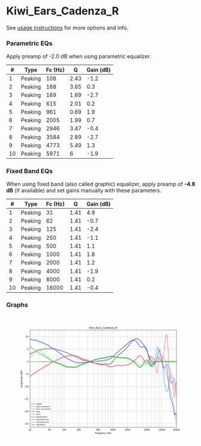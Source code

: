 # Kiwi_Ears_Cadenza_R
See [usage instructions](https://github.com/jaakkopasanen/AutoEq#usage) for more options and info.

### Parametric EQs
Apply preamp of -2.0 dB when using parametric equalizer.

|   # | Type    |   Fc (Hz) |    Q |   Gain (dB) |
|-----|---------|-----------|------|-------------|
|   1 | Peaking |       108 | 2.43 |        -1.2 |
|   2 | Peaking |       168 | 3.65 |         0.3 |
|   3 | Peaking |       169 | 1.69 |        -2.7 |
|   4 | Peaking |       615 | 2.01 |         0.2 |
|   5 | Peaking |       961 | 0.69 |         1.9 |
|   6 | Peaking |      2005 | 1.99 |         0.7 |
|   7 | Peaking |      2946 | 3.47 |        -0.4 |
|   8 | Peaking |      3584 | 2.89 |        -2.7 |
|   9 | Peaking |      4773 | 5.49 |         1.3 |
|  10 | Peaking |      5971 | 6    |        -1.9 |

### Fixed Band EQs
When using fixed band (also called graphic) equalizer, apply preamp of **-4.8 dB** (if available) and set gains manually with these parameters.

|   # | Type    |   Fc (Hz) |    Q |   Gain (dB) |
|-----|---------|-----------|------|-------------|
|   1 | Peaking |        31 | 1.41 |         4.9 |
|   2 | Peaking |        62 | 1.41 |        -0.7 |
|   3 | Peaking |       125 | 1.41 |        -2.4 |
|   4 | Peaking |       250 | 1.41 |        -1.1 |
|   5 | Peaking |       500 | 1.41 |         1.1 |
|   6 | Peaking |      1000 | 1.41 |         1.8 |
|   7 | Peaking |      2000 | 1.41 |         1.2 |
|   8 | Peaking |      4000 | 1.41 |        -1.9 |
|   9 | Peaking |      8000 | 1.41 |         0.2 |
|  10 | Peaking |     16000 | 1.41 |        -0.4 |

### Graphs
![](./Kiwi_Ears_Cadenza_R.png)
